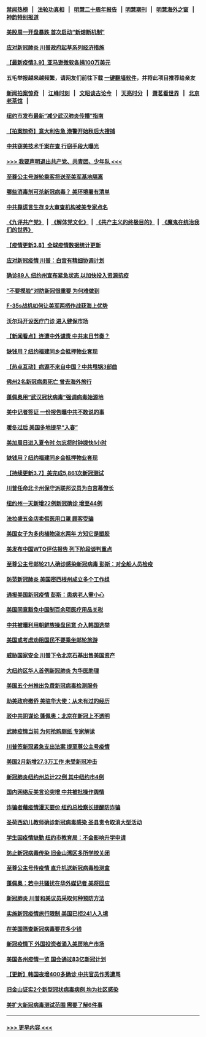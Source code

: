 #### [禁闻热榜](热点新闻.md?=0)  &nbsp;&nbsp;|&nbsp;&nbsp; [法轮功真相](https://github.com/gfw-breaker/truth/blob/master/README.md?=0) &nbsp;&nbsp;|&nbsp;&nbsp; [明慧二十周年报告](https://github.com/gfw-breaker/mh-reports/blob/master/README.md?=0) &nbsp;&nbsp;|&nbsp;&nbsp;[明慧期刊](https://github.com/gfw-breaker/mh-qikan) &nbsp;&nbsp;|&nbsp;&nbsp; [明慧海外之窗](https://github.com/gfw-breaker/mh-news/blob/master/README.md?=0) &nbsp;&nbsp;|&nbsp;&nbsp; [神韵特别报道](https://github.com/gfw-breaker/mh-news/blob/master/shenyun.md?=0)
#### [美股周一开盘暴跌 首次启动“新熔断机制”](../pages/nsc412/n11927447.md?t=03100103) 
#### [应对新冠肺炎 川普政府起草系列经济措施](../pages/nsc412/n11927327.md?t=03100103) 
#### [【最新疫情3.9】亚马逊微软各捐100万美元](../pages/nsc412/n11925735.md?t=03100103) 
#### 五毛举报越来越频繁，请网友们前往下载 [一键翻墙软件](https://github.com/gfw-breaker/ssr-accounts)，并将此项目推荐给亲友
#### [新闻拍案惊奇](https://github.com/gfw-breaker/banned-news/blob/master/pages/link4.md) &nbsp;&nbsp;|&nbsp;&nbsp; [江峰时刻](https://github.com/gfw-breaker/banned-news/blob/master/pages/link4.md) &nbsp;&nbsp;|&nbsp;&nbsp; [文昭谈古论今](https://github.com/gfw-breaker/banned-news/blob/master/pages/link4.md) &nbsp;&nbsp;|&nbsp;&nbsp; [天亮时分](https://github.com/gfw-breaker/banned-news/blob/master/pages/link4.md) &nbsp;&nbsp;|&nbsp;&nbsp; [萧茗看世界](https://github.com/gfw-breaker/banned-news/blob/master/pages/link4.md) &nbsp;&nbsp;|&nbsp;&nbsp; [北京老茶馆](https://github.com/gfw-breaker/banned-news/blob/master/pages/link4.md) &nbsp;&nbsp;|&nbsp;&nbsp; 
#### [纽约市发布最新“减少武汉肺炎传播”指南](../pages/nsc412/n11926234.md?t=03100103) 
#### [【拍案惊奇】意大利告急 港警开始秋后大搜捕](../pages/nsc412/n11926063.md?t=03100103) 
#### [中共窃美技术千案在查 行窃手段大曝光](../pages/nsc412/n11874117.md?t=03100103) 
#### [>>> 我要声明退出共产党、共青团、少年队 <<<](https://github.com/begood0513/goodnews/blob/master/quit/letter.md) 
#### [至尊公主号游轮乘客将送至美军基地隔离](../pages/nsc412/n11925689.md?t=03100103) 
#### [哪些消毒剂可杀新冠病毒？ 美环境署有清单](../pages/nsc412/n11923343.md?t=03100103) 
#### [中共靠谎言生存 9大审查机构被美专家点名](../pages/nsc412/n11925444.md?t=03100103) 
#### [《九评共产党》](https://github.com/begood0513/9ping.md/blob/master/README.md) &nbsp;|&nbsp; [《解体党文化》](../../../../jtdwh.md/blob/master/README.md)  &nbsp;|&nbsp; [《共产主义的终极目的》](../../../../gczydzjmd.md/blob/master/README.md) &nbsp;|&nbsp; [《魔鬼在统治我们的世界》](../../../../mgztzwmdsj.md/blob/master/README.md) 
#### [【疫情更新3.8】全球疫情数据统计更新](../pages/nsc412/n11923562.md?t=03100103) 
#### [应对新冠疫情 川普：白宫有精细协调计划](../pages/nsc412/n11925128.md?t=03100103) 
#### [确诊89人  纽约州宣布紧急状态  以加快投入资源抗疫](../pages/nsc412/n11925077.md?t=03100103) 
#### [“不要摸脸”对防新冠很重要 为何难做到](../pages/nsc412/n11916113.md?t=03100103) 
#### [F-35s战机如何让美军两栖作战获海上优势](../pages/nsc412/n11896520.md?t=03100103) 
#### [沃尔玛开设医疗门诊 进入健保市场](../pages/nsc412/n11923534.md?t=03100103) 
#### [【新闻看点】连遭中外谴责 中共末日节奏？](../pages/nsc412/n11923402.md?t=03100103) 
#### [缺钱用？纽约福建同乡会抵押物业套现](../pages/nsc412/n11923090.md?t=03100103) 
#### [【热点互动】病源不来自中国？中共甩锅3部曲](../pages/nsc412/n11923404.md?t=03100103) 
#### [佛州2名新冠病患死亡 曾去海外旅行](../pages/nsc412/n11923309.md?t=03100103) 
#### [蓬佩奥用“武汉冠状病毒”强调病毒始源地](../pages/nsc412/n11923252.md?t=03100103) 
#### [美中记者签证 一份报告曝中共不敢说的事](../pages/nsc412/n11923242.md?t=03100103) 
#### [暖冬过后 美国多地提早“入春”](../pages/nsc412/n11923232.md?t=03100103) 
#### [美加周日进入夏令时 勿忘将时钟拨快1小时](../pages/nsc412/n11923222.md?t=03100103) 
#### [缺钱用？纽约福建同乡会抵押物业套现](../pages/nsc412/n11921870.md?t=03100103) 
#### [【持续更新3.7】美完成5,861次新冠测试](../pages/nsc412/n11921647.md?t=03100103) 
#### [川普任命北卡州保守派联邦议员为白宫幕僚长](../pages/nsc412/n11922507.md?t=03100103) 
#### [纽约州一天新增22例新冠确诊  增至44例](../pages/nsc412/n11922043.md?t=03100103) 
#### [法拉盛五金店卖假医用口罩  顾客受骗](../pages/nsc412/n11922036.md?t=03100103) 
#### [美国女子为多肉植物浇水两年 方知它是塑胶](../pages/nsc412/n11921742.md?t=03100103) 
#### [美发布中国WTO评估报告 列下阶段谈判重点](../pages/nsc412/n11921572.md?t=03100103) 
#### [至尊公主号邮轮21人确诊感染新冠病毒   彭斯：对全船人员检疫](../pages/nsc412/n11921909.md?t=03100103) 
#### [防范新冠肺炎 美国密西根州成立多个工作组](../pages/nsc412/n11921740.md?t=03100103) 
#### [通报美国新冠疫情 彭斯：患病老人需小心](../pages/nsc412/n11921714.md?t=03100103) 
#### [美国同意豁免中国制百余项医疗用品关税](../pages/nsc412/n11921400.md?t=03100103) 
#### [中共被曝利用朝鲜族操盘民意 介入韩国选举](../pages/nsc412/n11921006.md?t=03100103) 
#### [美国或考虑劝阻国民不要乘坐邮轮旅游](../pages/nsc412/n11921247.md?t=03100103) 
#### [威胁国家安全 川普下令北京石基出售美国资产](../pages/nsc412/n11921036.md?t=03100103) 
#### [大纽约区华人首例新冠肺炎  为华医助理](../pages/nsc412/n11921110.md?t=03100103) 
#### [美国五个州推出免费新冠病毒检测服务](../pages/nsc412/n11921001.md?t=03100103) 
#### [助美政府撤侨 美驻华大使：从未有过的经历](../pages/nsc412/n11920832.md?t=03100103) 
#### [驳中共阴谋论 蓬佩奥：北京在新冠上不透明](../pages/nsc412/n11920846.md?t=03100103) 
#### [武肺疫情当前 为何抢购厕纸 专家解读](../pages/nsc412/n11920844.md?t=03100103) 
#### [川普签新冠紧急支出法案 提至尊公主号疫情](../pages/nsc412/n11920654.md?t=03100103) 
#### [美国2月新增27.3万工作 未受新冠冲击](../pages/nsc412/n11920460.md?t=03100103) 
#### [新冠肺炎纽约州总计22例  其中纽约市4例](../pages/nsc412/n11919291.md?t=03100103) 
#### [国内网络反美言论突增 中共被批操作舆情](../pages/nsc412/n11919024.md?t=03100103) 
#### [诈骗者藉疫情漫天要价  纽约总检察长提醒防诈骗](../pages/nsc412/n11919284.md?t=03100103) 
#### [圣荷西幼儿教师确诊新冠病毒感染  圣县责令取消大型活动](../pages/nsc412/n11919383.md?t=03100103) 
#### [学生因疫情缺勤  纽约市教育局：不会影响升学申请](../pages/nsc412/n11919278.md?t=03100103) 
#### [防止新冠病毒传染   旧金山湾区多所学校关闭](../pages/nsc412/n11919366.md?t=03100103) 
#### [至尊公主号传疫情  直升机送新冠病毒检测盒](../pages/nsc412/n11919347.md?t=03100103) 
#### [蓬佩奥：若中共骚扰在华外媒记者 美将回应](../pages/nsc412/n11918836.md?t=03100103) 
#### [新冠肺炎 川普和美议员采取何种预防方法](../pages/nsc412/n11918395.md?t=03100103) 
#### [实施新冠疫情旅行限制 美国已拒241人入境](../pages/nsc412/n11918515.md?t=03100103) 
#### [在美国筛查新冠病毒要花多少钱](../pages/nsc412/n11918422.md?t=03100103) 
#### [新冠疫情下 外国投资者涌入美房地产市场](../pages/nsc412/n11918415.md?t=03100103) 
#### [美国各州疫情一览 国会通过83亿新冠计划](../pages/nsc412/n11918191.md?t=03100103) 
#### [【更新】韩国夜增400多确诊 中共官员作秀遭骂](../pages/nsc412/n11890652.md?t=03100103) 
#### [旧金山证实2个新型冠状病毒病例 均为社区感染](../pages/nsc412/n11918219.md?t=03100103) 
#### [美扩大新冠病毒测试范围 需要了解6件事](../pages/nsc412/n11917886.md?t=03100103) 

----
#### [ >>> 更早内容 <<< ](../indexes/nsc412-earlier.md)
